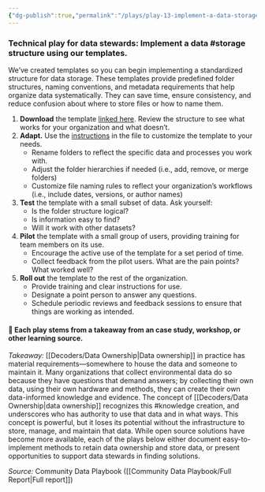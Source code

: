 ```yaml
---
{"dg-publish":true,"permalink":"/plays/play-13-implement-a-data-storage-structure-using-our-templates/","tags":["knowledge","storage","rolesandpermissions"]}
---
```


### **Technical play for data stewards: Implement a data #storage structure using our templates.** 
We’ve created templates so you can begin implementing a standardized structure for data storage. These templates provide predefined folder structures, naming conventions, and metadata requirements that help organize data systematically. They can save time, ensure consistency, and reduce confusion about where to store files or how to name them.

1. **Download** the template [linked here](https://drive.google.com/drive/folders/1WKnmxuh12tLB2NRkv0sKOHUEhagdbtEt?usp=drive_link). Review the structure to see what works for your organization and what doesn’t.
2. **Adapt.** Use the [instructions](https://drive.google.com/file/d/1UyYDj5qw2Jud5j1Px27N0-md7Hwlupwu/view?usp=sharing) in the file to customize the template to your needs. 
	- Rename folders to reflect the specific data and processes you work with.
	- Adjust the folder hierarchies if needed (i.e., add, remove, or merge folders)
	- Customize file naming rules to reflect your organization’s workflows (i.e., include dates, versions, or author names)
3. **Test** the template with a small subset of data. Ask yourself:
	- Is the folder structure logical? 
	- Is information easy to find?
	- Will it work with other datasets?
4. **Pilot** the template with a small group of users, providing training for team members on its use.
	- Encourage the active use of the template for a set period of time.
	- Collect feedback from the pilot users. What are the pain points? What worked well?
5. **Roll out** the template to the rest of the organization.
	- Provide training and clear instructions for use.
	- Designate a point person to answer any questions.
	- Schedule periodic reviews and feedback sessions to ensure that things are working as intended.



#### 🌱 Each play stems from a takeaway from an case study, workshop, or other learning source. 

*Takeaway:* [[Decoders/Data Ownership\|Data ownership]] in practice has material requirements—somewhere to house the data and someone to maintain it.
Many organizations that collect environmental data do so because they have questions that demand answers; by collecting their own data, using their own hardware and methods, they can create their own data-informed knowledge and evidence. The concept of [[Decoders/Data Ownership\|data ownership]] recognizes this #knowledge creation, and underscores who has authority to use that data and in what ways. This concept is powerful, but it loses its potential without the infrastructure to store, manage, and maintain that data. While open source solutions have become more available, each of the plays below either document easy-to-implement methods to retain data ownership and store data, or present opportunities to support data stewards in finding solutions.

*Source:* Community Data Playbook ([[Community Data Playbook/Full Report\|Full report]])